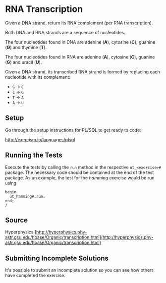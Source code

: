 # RNA Transcription

Given a DNA strand, return its RNA complement (per RNA transcription).

Both DNA and RNA strands are a sequence of nucleotides.

The four nucleotides found in DNA are adenine (**A**), cytosine (**C**),
guanine (**G**) and thymine (**T**).

The four nucleotides found in RNA are adenine (**A**), cytosine (**C**),
guanine (**G**) and uracil (**U**).

Given a DNA strand, its transcribed RNA strand is formed by replacing
each nucleotide with its complement:

* `G` -> `C`
* `C` -> `G`
* `T` -> `A`
* `A` -> `U`

## Setup

Go through the setup instructions for PL/SQL to get ready to code:

http://exercism.io/languages/plsql

## Running the Tests

Execute the tests by calling the `run` method in the respective `ut_<exercise>#` package.
The necessary code should be contained at the end of the test package.
As an example, the test for the _hamming_ exercise would be run using

```
begin
  ut_hamming#.run;
end;
/
```

## Source

Hyperphysics [http://hyperphysics.phy-astr.gsu.edu/hbase/Organic/transcription.html](http://hyperphysics.phy-astr.gsu.edu/hbase/Organic/transcription.html)

## Submitting Incomplete Solutions
It's possible to submit an incomplete solution so you can see how others have completed the exercise.
